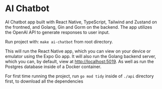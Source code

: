 # AI Chatbot

AI Chatbot app built with React Native, TypeScript, Tailwind and Zustand on the frontned, and Golang, Gin and Gorm on the backend.
The app utilizes the OpenAI API to generate responses to user input.

Run project with: `make ai-chatbot` from root directory.

This will run the React Native app, which you can view on your device or emulator using the Expo Go app.
It will also run the Golang backend server, which you can, by default, view at [http://localhost:5019](http://localhost:5019).
As well as run the Postgres database inside of a Docker container.

For first time running the project, run `go mod tidy` inside of `./api` directory first, to download all the dependencies
